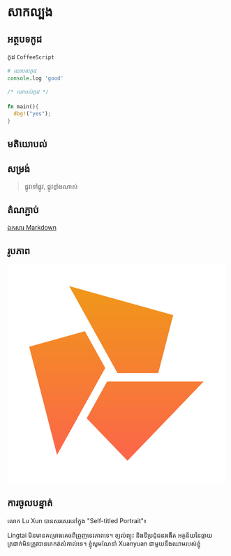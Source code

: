 [Markdown មតិជាសកល]:#

# សាកល្បង

## អត្ថបទកូដ

កូដ `CoffeeScript`

```coffee
# យោបល់កូដ
console.log 'good'


```

```rust
/* យោបល់កូដ */

fn main(){
  dbg!("yes");
}
```

## មតិយោបល់

<!-- HTML 注释 --> 

<!-- 多行注释 --> 

## សម្រង់

> ផ្លូវទៅផ្លូវ, ផ្លូវខ្លាំងណាស់

## តំណភ្ជាប់

[ឯកសារ Markdown](https://github.com/xxai-art/xxai-art-md)

## រូបភាព

![xxAI.Art អត្តសញ្ញាណម៉ាក](https://raw.githubusercontent.com/xxai-art/web/main/file/svg/logo.svg)

## ការចូលបន្ទាត់

លោក Lu Xun បាន​សរសេរ​នៅ​ក្នុង "Self-titled Portrait"៖

  Lingtai មិនមានគម្រោងគេចពីព្រួញទេវភាពទេ។
  ខ្យល់ព្យុះ និងទីប្រជុំជនងងឹត
  អត្ថន័យនៃផ្កាយត្រជាក់មិនត្រូវបានគេកត់សំគាល់ទេ។
  ខ្ញុំសូមណែនាំ Xuanyuan ជាមួយនឹងឈាមរបស់ខ្ញុំ
